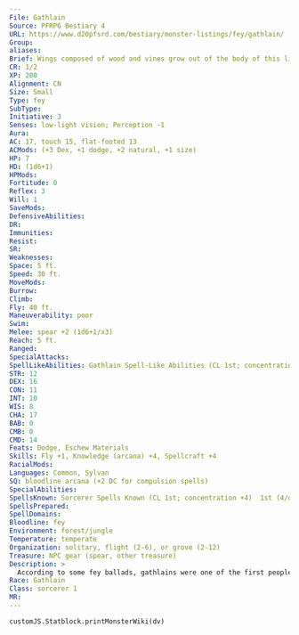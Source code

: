 ```yaml
---
File: Gathlain
Source: PFRPG Bestiary 4
URL: https://www.d20pfsrd.com/bestiary/monster-listings/fey/gathlain/
Group: 
aliases: 
Brief: Wings composed of wood and vines grow out of the body of this lithesome fey.
CR: 1/2
XP: 200
Alignment: CN
Size: Small
Type: fey
SubType: 
Initiative: 3
Senses: low-light vision; Perception -1
Aura: 
AC: 17, touch 15, flat-footed 13
ACMods: (+3 Dex, +1 dodge, +2 natural, +1 size)
HP: 7
HD: (1d6+1)
HPMods: 
Fortitude: 0
Reflex: 3
Will: 1
SaveMods: 
DefensiveAbilities: 
DR: 
Immunities: 
Resist: 
SR: 
Weaknesses: 
Space: 5 ft.
Speed: 30 ft.
MoveMods: 
Burrow: 
Climb: 
Fly: 40 ft.
Maneuverability: poor
Swim: 
Melee: spear +2 (1d6+1/x3)
Reach: 5 ft.
Ranged: 
SpecialAttacks: 
SpellLikeAbilities: Gathlain Spell-Like Abilities (CL 1st; concentration +4)  1/day-entangle, feather stepAPG   Bloodline Spell-Like Abilities (CL 1st; concentration +4)  6/day-laughing touch
STR: 12
DEX: 16
CON: 11
INT: 10
WIS: 8
CHA: 17
BAB: 0
CMB: 0
CMD: 14
Feats: Dodge, Eschew Materials
Skills: Fly +1, Knowledge (arcana) +4, Spellcraft +4
RacialMods: 
Languages: Common, Sylvan
SQ: bloodline arcana (+2 DC for compulsion spells)
SpecialAbilities: 
SpellsKnown: Sorcerer Spells Known (CL 1st; concentration +4)  1st (4/day)-color spray (DC 14), magic missile  0 (at will)-dancing lights, daze (DC 15), ghost sound (DC 13), ray of frost
SpellsPrepared: 
SpellDomains: 
Bloodline: fey
Environment: forest/jungle
Temperature: temperate
Organization: solitary, flight (2-6), or grove (2-12)
Treasure: NPC gear (spear, other treasure)
Description: >
  According to some fey ballads, gathlains were one of the first peoples awakened in the primal world of fey. They were created from the seeds of an enormous magical tree, with the tree's mistletoe grown into their flesh forming their strange wings. Mischievous and capricious, these creatures have discordant temperaments. They act purely to entertain themselves and sate their immense curiosity about the world around them. That very curiosity has caused many to migrate to the Material Plane and adventure there. These gathlains seek out and attempt to mingle with gnomes. However, gnomes often find gathlains too undisciplined, random, and foolish for their tastes.  GATHLAIN CHARACTERS  Gathlains are defined by their class levels-they don't have racial Hit Dice. All gathlains have the following racial traits.  +2 Dexterity, -2 Constitution, +2 Charisma: Gathlains are quick, with dynamic and engaging personalities, but are rather fragile.  Small: Gathlains are Small and gain a +1 size bonus on attack rolls, a -1 penalty on combat maneuver checks and to CMD, a +2 bonus on Fly checks, and a +4 size bonus on Stealth checks.  Normal Speed: Gathlains have a base speed of 30 feet and a fly speed of 40 feet (poor).  Low-Light Vision: Gathlains can see twice as far as humans in dim light.  Natural Armor: Gathlains have a +1 natural armor bonus.  Spell-Like Abilities: 1/day-entangle, feather stepAPG (caster level equals the gathlain's character level).  Languages: Gathlains speak Common and Sylvan. A gathlain with a high Intelligence score can choose from the following languages: Draconic, Elven, Goblin, Half ling, and Orc.
Race: Gathlain
Class: sorcerer 1
MR: 
---
```

```dataviewjs
customJS.Statblock.printMonsterWiki(dv)
```
